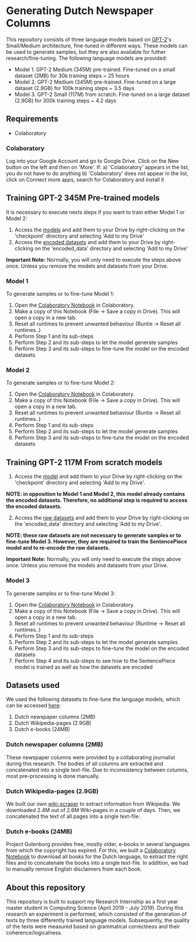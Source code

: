 # Generating Dutch Newspaper Columns
This repository consists of three language models based on [GPT-2](https://github.com/openai/gpt-2)'s Small/Medium architecture, fine-tuned in different ways. These models can be used to generate samples, but they are also available for futher research/fine-tuning. The following language models are provided:
* Model 1. GPT-2 Medium (345M) pre-trained. Fine-tuned on a small dataset (2MB) for 30k training steps ~ 25 hours
* Model 2. GPT-2 Medium (345M) pre-trained. Fine-tuned on a large dataset (2.9GB) for 100k training steps ~ 3.5 days
* Model 3. GPT-2 Small (117M) from scratch. Fine-tuned on a large dataset (2.9GB) for 300k training steps ~ 4.2 days

## Requirements
* Colaboratory

### Colaboratory 
Log into your Google Account and go to Google Drive. Click on the New button on the left and then on 'More'. If:
a) 'Colaboratory' appears in the list, you do not have to do anything
b) 'Colaboratory' does not appear in the list, click on Connect more apps, search for Colaboratory and install it

## Training GPT-2 345M Pre-trained models
It is necessary to execute nexts steps if you want to train either Model 1 or Model 2:
1. Access the [models](https://drive.google.com/open?id=1j40vMmzc8sJnrDlLYELd_DvmyS9ktyUk) and add them to your Drive by right-clicking on the 'checkpoint' directory and selecting 'Add to my Drive'
2. Access the [encoded datasets](https://drive.google.com/open?id=1hn3c25BRF_VnBFrVoGQ4ubHsvE1IPWWK) and add them to your Drive by right-clicking on the 'encoded_data' directory and selecting 'Add to my Drive'

**Important Note:** Normally, you will only need to execute the steps above once. Unless you remove the models and datasets from your Drive.

### Model 1
To generate samples or to fine-tune Model 1:
1. Open the [Colaboratory Notebook](https://drive.google.com/open?id=1MY52FsRrsaeNColEQcWhdQZXCTrxY3Ie) in Colaboratory.
2. Make a copy of this Notebook (File -> Save a copy in Drive). This will open a copy in a new tab.
3. Reset all runtimes to prevent unwanted behaviour (Runtie -> Reset all runtimes..)
4. Perform Step 1 and its sub-steps
5. Perform Step 2 and its sub-steps to let the model generate samples
6. Perform Step 3 and its sub-steps to fine-tune the model on the encoded datasets

### Model 2
To generate samples or to fine-tune Model 2:
1. Open the [Colaboratory Notebook](https://drive.google.com/open?id=1muynamuFB-RS7FsHu0iNMLDVQ8g2fuAr) in Colaboratory.
2. Make a copy of this Notebook (File -> Save a copy in Drive). This will open a copy in a new tab.
3. Reset all runtimes to prevent unwanted behaviour (Runtie -> Reset all runtimes..)
4. Perform Step 1 and its sub-steps
5. Perform Step 2 and its sub-steps to let the model generate samples
6. Perform Step 3 and its sub-steps to fine-tune the model on the encoded datasets

## Training GPT-2 117M From scratch models
1. Access the [model](https://drive.google.com/open?id=1mHfMEn5MLVVOVIo2E5NDxS4GQClgUY0o) and add them to your Drive by right-clicking on the 'checkpoint' directory and selecting 'Add to my Drive'. 

**NOTE: in opposition to Model 1 and Model 2, this model already contains the encoded datasets. Therefore, no additional step is required to access the encoded datasets.**

2. Access the [raw datasets](https://drive.google.com/open?id=17GnJC7I_l_XkQKbRtYFXvtnnpRvsmGxF) and add them to your Drive by right-clicking on the 'encoded_data' directory and selecting 'Add to my Drive'. 

**NOTE: these raw datasets are not necessary to generate samples or to fine-tune Model 3. However, they are required to train the SentencePiece model and to re-encode the raw datasets.**

**Important Note:** Normally, you will only need to execute the steps above once. Unless you remove the models and datasets from your Drive.

### Model 3
To generate samples or to fine-tune Model 3:
1. Open the [Colaboratory Notebook](https://drive.google.com/open?id=1zyulaQ2yZ_eh97UngrgEW9AcXby9fD_P) in Colaboratory.
2. Make a copy of this Notebook (File -> Save a copy in Drive). This will open a copy in a new tab.
3. Reset all runtimes to prevent unwanted behaviour (Runtime -> Reset all runtimes..)
4. Perform Step 1 and its sub-steps
5. Perform Step 2 and its sub-steps to let the model generate samples
6. Perform Step 3 and its sub-steps to fine-tune the model on the encoded datasets
7. Perform Step 4 and its sub-steps to see how to the SentencePiece model is trained as well as how the datasets are encoded

## Datasets used
We used the following datasets to fine-tune the language models, which can be accessed [here](https://drive.google.com/open?id=17GnJC7I_l_XkQKbRtYFXvtnnpRvsmGxF):
1. Dutch newspaper columns (2MB) 
2. Dutch Wikipedia-pages (2.9GB)
3. Dutch e-books (24MB)

### Dutch newspaper columns (2MB)
These newspaper columns were provided by a collaborating journalist during this research. The bodies of all columns are extracted and concatenated into a single text-file. Due to inconsistency between columns, most pre-processing is done manually.

### Dutch Wikipedia-pages (2.9GB)
We built our own [wiki-scraper](https://github.com/ZheMann/wiki-scraper) to extract information from Wikipedia. We downloaded 2.4M out of 2.6M Wiki-pages in a couple of days. Then, we concatenated the text of all pages into a single text-file.

### Dutch e-books (24MB)
Project Gutenborg provides free, mostly older, e-books in several languages from which the copyright has expired. For this, we built a [Colaboratory Notebook](https://drive.google.com/open?id=1WCkbCMCay9a4NaUv7boAJjfCQ10JKUjv) to download all books for the Dutch language, to extract the right files and to concatenate the books into a single text-file. In addition, we had to manually remove English disclaimers from each book.

## About this repository
This repository is built to support my Research Internship as a first year master student in Computing Science (April 2019 - July 2019).  During this research an experiment is performed, which consisted of the generation of texts by three differently trained language models. Subsequently, the quality of the texts were measured based on grammatical correctness and their coherence/logicalness.

